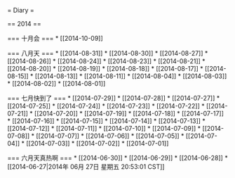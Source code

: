 = Diary =

== 2014 ==

=== 十月会 ===
        * [[2014-10-09]]

=== 八月天 ===
        * [[2014-08-31]]
        * [[2014-08-30]]
        * [[2014-08-27]]
        * [[2014-08-26]]
        * [[2014-08-24]]
        * [[2014-08-23]]
        * [[2014-08-21]]
        * [[2014-08-20]]
        * [[2014-08-19]]
        * [[2014-08-18]]
        * [[2014-08-17]]
        * [[2014-08-15]]
        * [[2014-08-13]]
        * [[2014-08-11]]
        * [[2014-08-04]]
        * [[2014-08-03]]
        * [[2014-08-02]]
        * [[2014-08-01]]

=== 七月快到了 ===
        * [[2014-07-29]]
        * [[2014-07-28]]
        * [[2014-07-27]]
        * [[2014-07-25]]
        * [[2014-07-24]]
        * [[2014-07-23]]
        * [[2014-07-22]]
        * [[2014-07-21]]
        * [[2014-07-20]]
        * [[2014-07-19]]
        * [[2014-07-18]]
        * [[2014-07-17]]
        * [[2014-07-16]]
        * [[2014-07-15]]
        * [[2014-07-14]]
        * [[2014-07-13]]
        * [[2014-07-12]]
        * [[2014-07-11]]
        * [[2014-07-10]]
        * [[2014-07-09]]
        * [[2014-07-08]]
        * [[2014-07-07]]
        * [[2014-07-06]]
        * [[2014-07-05]]
        * [[2014-07-04]]
        * [[2014-07-03]]
        * [[2014-07-02]]
        * [[2014-07-01]]

=== 六月天真热啊 ===
        * [[2014-06-30]]
        * [[2014-06-29]]
        * [[2014-06-28]]
        * [[2014-06-27|2014年 06月 27日 星期五 20:53:01 CST]]

